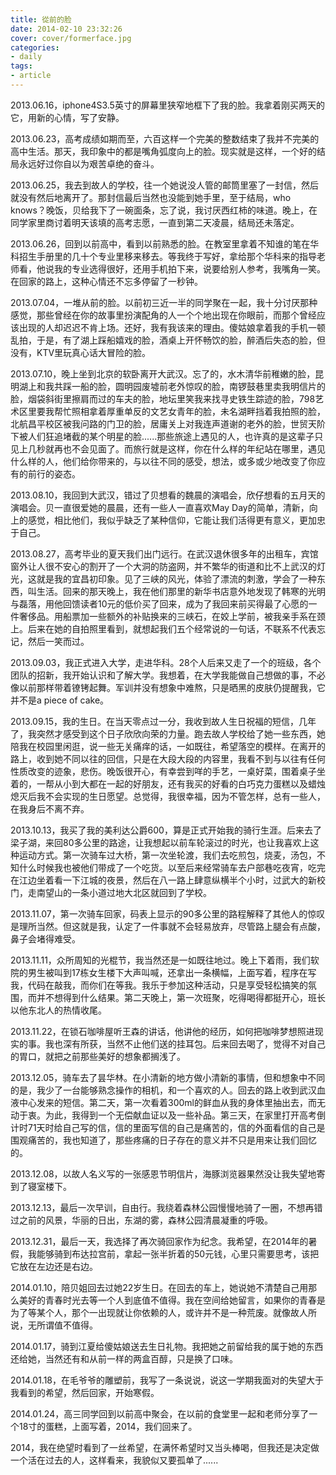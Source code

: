 ```yaml
---
title: 從前的脸
date: 2014-02-10 23:32:26
cover: cover/formerface.jpg
categories:
- daily
tags:
- article
---
```

2013.06.16，iphone4S3.5英寸的屏幕里狭窄地框下了我的脸。我拿着刚买两天的它，用新的心情，写了安静。

2013.06.23，高考成绩如期而至，六百这样一个完美的整数结束了我并不完美的高中生活。那天，我印象中的都是嘴角弧度向上的脸。现实就是这样，一个好的结局永远好过你自以为艰苦卓绝的奋斗。

<!-- more -->

2013.06.25，我去到故人的学校，往一个她说没人管的邮筒里塞了一封信，然后就没有然后地离开了。那封信最后当然也没能到她手里，至于结局，who knows？晚饭，贝给我下了一碗面条，忘了说，我讨厌西红柿的味道。晚上，在同学家里商讨着明天该填的高考志愿，一直到第二天凌晨，结局还未落定。

2013.06.26，回到以前高中，看到以前熟悉的脸。在教室里拿着不知谁的笔在华科招生手册里的几十个专业里移来移去。等我终于写好，拿给那个华科来的指导老师看，他说我的专业选得很好，还用手机拍下来，说要给别人参考，我嘴角一笑。在回家的路上，这种心情还不忘多停留了一秒钟。

2013.07.04，一堆从前的脸。以前初三近一半的同学聚在一起，我十分讨厌那种感觉，那些曾经在你的故事里扮演配角的人一个个地出现在你眼前，而那个曾经应该出现的人却迟迟不肯上场。还好，我有我该来的理由。傻姑娘拿着我的手机一顿乱拍，于是，有了湖上踩船嬉戏的脸，酒桌上开怀畅饮的脸，醉酒后失态的脸，但没有，KTV里玩真心话大冒险的脸。

2013.07.10，晚上坐到北京的软卧离开大武汉。忘了的，水木清华前稚嫩的脸，昆明湖上和我共踩一船的脸，圆明园废墟前老外惊叹的脸，南锣鼓巷里卖我明信片的脸，烟袋斜街里擦肩而过的车夫的脸，地坛里笑我来找寻史铁生踪迹的脸，798艺术区里要我帮忙照相拿着厚重单反的文艺女青年的脸，未名湖畔挡着我拍照的脸，北航昌平校区被我问路的门卫的脸，居庸关上对我连声道谢的老外的脸，世贸天阶下被人们狂追堵截的某个明星的脸......那些旅途上遇见的人，也许真的是这辈子只见上几秒就再也不会见面了。而旅行就是这样，你在什么样的年纪站在哪里，遇见什么样的人，他们给你带来的，与以往不同的感受，想法，或多或少地改变了你应有的前行的姿态。

2013.08.10，我回到大武汉，错过了贝想看的魏晨的演唱会，欣仔想看的五月天的演唱会。贝一直很爱她的晨晨，还有一些人一直喜欢May Day的简单，清新，向上的感觉，相比他们，我似乎缺乏了某种信仰，它能让我们活得更有意义，更加忠于自己。

2013.08.27，高考毕业的夏天我们出门远行。在武汉退休很多年的出租车，宾馆窗外让人很不安心的割开了一个大洞的防盗网，并不繁华的街道和比不上武汉的灯光，这就是我的宜昌初印象。见了三峡的风光，体验了漂流的刺激，学会了一种东西，叫生活。回来的那天晚上，我在他们那里的新华书店意外地发现了韩寒的光明与磊落，用他回馈读者10元的低价买了回来，成为了我回来前买得最了心愿的一件奢侈品。用船票加一些额外的补贴换来的三峡石，在姣上学前，被我亲手系在颈上。后来在她的自拍照里看到，就想起我们五个经常说的一句话，不联系不代表忘记，然后一笑而过。

2013.09.03，我正式进入大学，走进华科。28个人后来又走了一个的班级，各个团队的招新，我开始认识和了解大学。我想着，在大学我能做自己想做的事，不必像以前那样带着镣铐起舞。军训并没有想象中难熬，只是晒黑的皮肤仍提醒我，它并不是a piece of cake。

2013.09.15，我的生日。在当天零点过一分，我收到故人生日祝福的短信，几年了，我突然才感受到这个日子欣欣向荣的力量。跑去故人学校给了她一些东西，她陪我在校园里闲逛，说一些无关痛痒的话，一如既往，希望落空的模样。在离开的路上，收到她不同以往的回信，只是在大段大段的内容里，我看不到与以往有任何性质改变的迹象，悲伤。晚饭很开心，有幸尝到咩的手艺，一桌好菜，围着桌子坐着的，一帮从小到大都在一起的好朋友，还有我买的好看的白巧克力蛋糕以及蜡烛熄灭后我不会实现的生日愿望。总觉得，我很幸福，因为不管怎样，总有一些人，在我身后不离不弃。

2013.10.13，我买了我的美利达公爵600，算是正式开始我的骑行生涯。后来去了梁子湖，来回80多公里的路途，让我想起以前车轮滚过的时光，也让我喜欢上这种运动方式。第一次骑车过大桥，第一次坐轮渡，我们去吃煎包，烧麦，汤包，不知什么时候我也被他们带成了一个吃货。以至后来经常骑车去户部巷吃夜宵，吃完在江边坐着看一下江城的夜景，然后在八一路上肆意纵横半个小时，过武大的新校门，走南望山的一条小道过地大北区就回到了学校。

2013.11.07，第一次骑车回家，码表上显示的90多公里的路程解释了其他人的惊叹是理所当然。但这就是我，认定了一件事就不会轻易放弃，尽管路上腿会有点酸，鼻子会堵得难受。

2013.11.11，众所周知的光棍节，我当然还是一如既往地过。晚上下着雨，我们软院的男生被叫到17栋女生楼下大声叫喊，还拿出一条横幅，上面写着，程序在写我，代码在敲我，而你们在等我。我乐于参加这种活动，只是享受轻松搞笑的氛围，而并不想得到什么结果。第二天晚上，第一次班聚，吃得喝得都挺开心，班长以他东北人的热情收尾。

2013.11.22，在锁石咖啡屋听王森的讲话，他讲他的经历，如何把咖啡梦想照进现实的事。我也深有所获，当然不止他们送的挂耳包。后来回去喝了，觉得不对自己的胃口，就把之前那些美好的想象都搁浅了。

2013.12.05，骑车去了昙华林。在小清新的地方做小清新的事情，但和想象中不同的是，我少了一台能够熟念操作的相机，和一个喜欢的人。回去的路上收到武汉血液中心发来的短信。第二天，第一次看着300ml的鲜血从我的身体里抽出去，而无动于衷。为此，我得到一个无偿献血证以及一些补品。第三天，在家里打开高考倒计时71天时给自己写的信，信的里面写信的自己是痛苦的，信的外面看信的自己是围观痛苦的，我也知道了，那些疼痛的日子存在的意义并不只是用来让我们回忆的。

2013.12.08，以故人名义写的一张感恩节明信片，海豚浏览器果然没让我失望地寄到了寝室楼下。

2013.12.13，最后一次早训，自由行。我绕着森林公园慢慢地骑了一圈，不想再错过之前的风景，华丽的日出，东湖的雾，森林公园清晨凝重的呼吸。

2013.12.31，最后一天，我选择了再次骑回家作为纪念。我希望，在2014年的暑假，我能够骑到布达拉宫前，拿起一张半折着的50元钱，心里只需要思考，该把它放在左边还是右边。

2014.01.10，陪贝姐回去过她22岁生日。在回去的车上，她说她不清楚自己用那么美好的青春时光去等一个人到底值不值得。我在空间给她留言，如果你的青春是为了等某个人，那个一出现就让你依赖的人，或许并不是一种荒废。就像故人所说，无所谓值不值得。

2014.01.17，骑到江夏给傻姑娘送去生日礼物。我把她之前留给我的属于她的东西还给她，当然还有和从前一样的两盒百醇，只是换了口味。

2014.01.18，在毛爷爷的雕塑前，我写了一条说说，说这一学期我面对的失望大于我看到的希望，然后回家，开始寒假。

2014.01.24，高三同学回到以前高中聚会，在以前的食堂里一起和老师分享了一个18寸的蛋糕，上面写着，2014，我们回来了。

2014，我在绝望时看到了一丝希望，在满怀希望时又当头棒喝，但我还是决定做一个活在过去的人，这样看来，我貌似又要孤单了......

<audio src="http://music.163.com/song/media/outer/url?id=30635706.mp3" poster="http://p2.music.126.net/4GMiYS1VYjHvyrMrW7ns7Q==/18229902788956334.jpg?param=130y130" name="从前慢" author="洪尘" loop autoplay>
</audio>